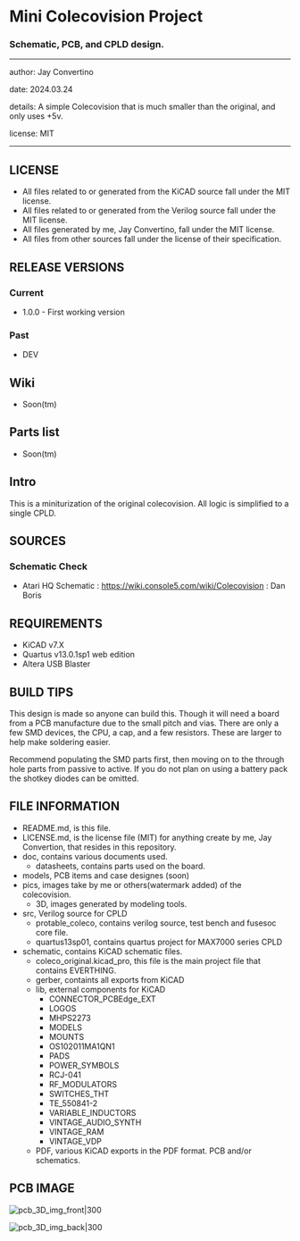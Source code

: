 # Mini Colecovision Project
### Schematic, PCB, and CPLD design.

---

  author: Jay Convertino

  date: 2024.03.24

  details: A simple Colecovision that is much smaller than the original, and only uses +5v.

  license: MIT

---

## LICENSE
  - All files related to or generated from the KiCAD source fall under the MIT license.
  - All files related to or generated from the Verilog source fall under the MIT license.
  - All files generated by me, Jay Convertino, fall under the MIT license.
  - All files from other sources fall under the license of their specification.

## RELEASE VERSIONS
### Current
  - 1.0.0 - First working version

### Past
  - DEV

## Wiki
  - Soon(tm)

## Parts list
  - Soon(tm)

## Intro

  This is a miniturization of the original colecovision. All logic is simplified to a single CPLD.

## SOURCES
### Schematic Check
  - Atari HQ Schematic : https://wiki.console5.com/wiki/Colecovision : Dan Boris

## REQUIREMENTS
  - KiCAD v7.X
  - Quartus v13.0.1sp1 web edition
  - Altera USB Blaster

## BUILD TIPS
  This design is made so anyone can build this. Though it will need a board from a PCB manufacture due to the small pitch and
  vias. There are only a few SMD devices, the CPU, a cap, and a few resistors. These are larger to help make soldering easier.

  Recommend populating the SMD parts first, then moving on to the through hole parts from passive to active. If you do not plan
  on using a battery pack the shotkey diodes can be omitted.

## FILE INFORMATION
  - README.md, is this file.
  - LICENSE.md, is the license file (MIT) for anything create by me, Jay Convertion, that resides in this repository.
  - doc, contains various documents used.
    - datasheets, contains parts used on the board.
  - models, PCB items and case designes (soon)
  - pics, images take by me or others(watermark added) of the colecovision.
    - 3D, images generated by modeling tools.
  - src, Verilog source for CPLD
    - protable_coleco, contains verilog source, test bench and fusesoc core file.
    - quartus13sp01, contains quartus project for MAX7000 series CPLD
  - schematic, contains KiCAD schematic files.
    - coleco_original.kicad_pro, this file is the main project file that contains EVERTHING.
    - gerber, containts all exports from KiCAD
    - lib, external components for KiCAD
      - CONNECTOR_PCBEdge_EXT
      - LOGOS
      - MHPS2273
      - MODELS
      - MOUNTS
      - OS102011MA1QN1
      - PADS
      - POWER_SYMBOLS
      - RCJ-041
      - RF_MODULATORS
      - SWITCHES_THT
      - TE_550841-2
      - VARIABLE_INDUCTORS
      - VINTAGE_AUDIO_SYNTH
      - VINTAGE_RAM
      - VINTAGE_VDP
    - PDF, various KiCAD exports in the PDF format. PCB and/or schematics.

## PCB IMAGE

![pcb_3D_img_front|300](pics/3D/coleco_original_front.jpg)

![pcb_3D_img_back|300](pics/3D/coleco_original_back.jpg)
